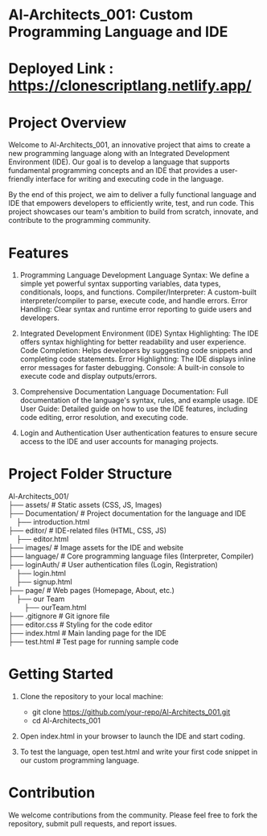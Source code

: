 # Al-Architects_001: Custom Programming Language and IDE

# Deployed Link : https://clonescriptlang.netlify.app/

# Project Overview

Welcome to Al-Architects_001, an innovative project that aims to create a new programming language along with an Integrated Development Environment (IDE). Our goal is to develop a language that supports fundamental programming concepts and an IDE that provides a user-friendly interface for writing and executing code in the language.

By the end of this project, we aim to deliver a fully functional language and IDE that empowers developers to efficiently write, test, and run code. This project showcases our team's ambition to build from scratch, innovate, and contribute to the programming community.

# Features

1. Programming Language Development
Language Syntax: We define a simple yet powerful syntax supporting variables, data types, conditionals, loops, and functions.
Compiler/Interpreter: A custom-built interpreter/compiler to parse, execute code, and handle errors.
Error Handling: Clear syntax and runtime error reporting to guide users and developers.

2. Integrated Development Environment (IDE)
Syntax Highlighting: The IDE offers syntax highlighting for better readability and user experience.
Code Completion: Helps developers by suggesting code snippets and completing code statements.
Error Highlighting: The IDE displays inline error messages for faster debugging.
Console: A built-in console to execute code and display outputs/errors.

3. Comprehensive Documentation
Language Documentation: Full documentation of the language's syntax, rules, and example usage.
IDE User Guide: Detailed guide on how to use the IDE features, including code editing, error resolution, and executing code.

4. Login and Authentication
User authentication features to ensure secure access to the IDE and user accounts for managing projects.

# Project Folder Structure

Al-Architects_001/<br/>
    ├── assets/                           # Static assets (CSS, JS, Images)<br/>
    ├── Documentation/                    # Project documentation for the language and IDE<br/>
    &nbsp;&nbsp;&nbsp;&nbsp;├── introduction.html<br/>
    ├── editor/                           # IDE-related files (HTML, CSS, JS)<br/>
    &nbsp;&nbsp;&nbsp;&nbsp;├── editor.html<br/>
    ├── images/                           # Image assets for the IDE and website<br/>
    ├── language/                         # Core programming language files (Interpreter, Compiler)<br/>
    ├── loginAuth/                        # User authentication files (Login, Registration)<br/>
    &nbsp;&nbsp;&nbsp;&nbsp;├── login.html<br/>
    &nbsp;&nbsp;&nbsp;&nbsp;├── signup.html<br/>
    ├── page/                             # Web pages (Homepage, About, etc.)<br/>
    &nbsp;&nbsp;&nbsp;&nbsp;├── our Team<br/>
    &nbsp;&nbsp;&nbsp;&nbsp;&nbsp;&nbsp;&nbsp;&nbsp;├── ourTeam.html<br/>
    ├── .gitignore                        # Git ignore file<br/>
    ├── editor.css                        # Styling for the code editor<br/>
    ├── index.html                        # Main landing page for the IDE<br/>
    ├── test.html                         # Test page for running sample code<br/>

# Getting Started

1. Clone the repository to your local machine:
   
   - git clone https://github.com/your-repo/Al-Architects_001.git
   - cd Al-Architects_001

2. Open index.html in your browser to launch the IDE and start coding.

3. To test the language, open test.html and write your first code snippet in our custom programming language.

# Contribution

We welcome contributions from the community. Please feel free to fork the repository, submit pull requests, and report issues.
